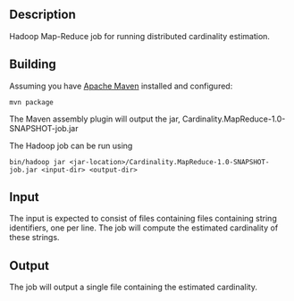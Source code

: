 ## Description 

Hadoop Map-Reduce job for running distributed cardinality estimation.

## Building

Assuming you have [Apache Maven](http://maven.apache.org/) installed
and configured:

    mvn package

The Maven assembly plugin will output the jar, Cardinality.MapReduce-1.0-SNAPSHOT-job.jar

The Hadoop job can be run using

    bin/hadoop jar <jar-location>/Cardinality.MapReduce-1.0-SNAPSHOT-job.jar <input-dir> <output-dir>

## Input

The input is expected to consist of files containing files containing string identifiers, one per line. The job will compute the estimated cardinality of these strings.

## Output

The job will output a single file containing the estimated cardinality.
